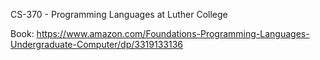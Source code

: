 CS-370 - Programming Languages at Luther College

Book: https://www.amazon.com/Foundations-Programming-Languages-Undergraduate-Computer/dp/3319133136